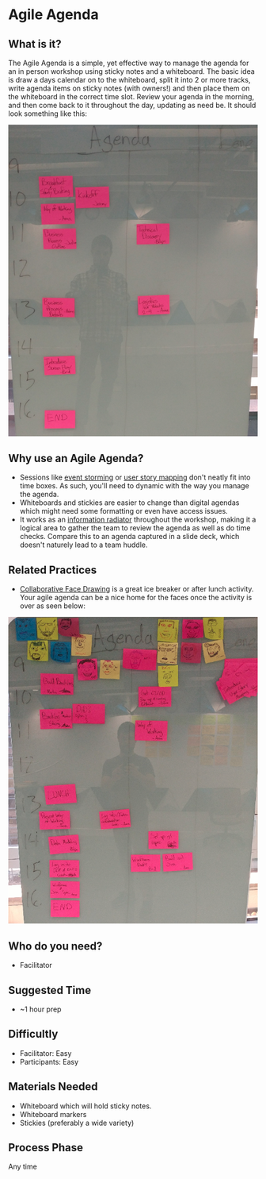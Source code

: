 # Agile Agenda

## What is it?

The Agile Agenda is a simple, yet effective way to manage the agenda for an in person workshop using sticky notes and a whiteboard. The basic idea is draw a days calendar on to the whiteboard, split it into 2 or more tracks, write agenda items on sticky notes (with owners!) and then place them on the whiteboard in the correct time slot. Review your agenda in the morning, and then come back to it throughout the day, updating as need be. It should look something like this:

![agile agenda](images/agile_agenda.png)


## Why use an Agile Agenda?

- Sessions like [event storming](event_storming.md) or [user story mapping](user_story_mapping.md) don't neatly fit into time boxes. As such, you'll need to dynamic with the way you manage the agenda.
- Whiteboards and stickies are easier to change than digital agendas which might need some formatting or even have access issues.
- It works as an [information radiator](http://alistair.cockburn.us/Information+radiator) throughout the workshop, making it a logical area to gather the team to review the agenda as well as do time checks. Compare this to an agenda captured in a slide deck, which doesn't naturely lead to a team huddle.




## Related Practices

- [Collaborative Face Drawing](http://www.funretrospectives.com/collaborative-face-drawing/) is a great ice breaker or after lunch activity. Your agile agenda can be a nice home for the faces once the activity is over as seen below:

![agenda with faces](images/agenda_with_faces.png)


## Who do you need?

- Facilitator


## Suggested Time

- ~1 hour prep


## Difficultly
- Facilitator: Easy
- Participants: Easy


## Materials Needed

- Whiteboard which will hold sticky notes.
- Whiteboard markers
- Stickies (preferably a wide variety)


## Process Phase
Any time